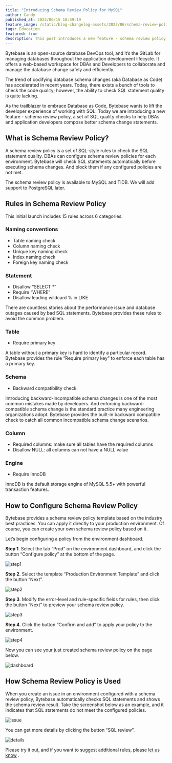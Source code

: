 ```yaml
---
title: "Introducing Schema Review Policy for MySQL"
author: Candy
published_at: 2022/06/15 10:39:19
feature_image: /static/blog-changelog-assets/2022/06/schema-review-policy-cover.webp
tags: Education
featured: true
description: This post introduces a new feature - schema review policy, which help DBAs and application developers compose better schema change statements.
---
```


Bytebase is an open-source database DevOps tool, and it’s the GitLab for managing databases throughout the application development lifecycle. It offers a web-based workspace for DBAs and Developers to collaborate and manage the database change safely and efficiently.

The trend of codifying database schema changes (aka Database as Code) has accelerated in recent years. Today, there exists a bunch of tools to check the code quality; however, the ability to check SQL statement quality is quite lacking.

As the trailblazer to embrace Database as Code, Bytebase wants to lift the developer experience of working with SQL. Today we are introducing a new feature - schema review policy, a set of SQL quality checks to help DBAs and application developers compose better schema change statements.

## What is Schema Review Policy?

A schema review policy is a set of SQL-style rules to check the SQL statement quality. DBAs can configure schema review policies for each environment. Bytebase will check SQL statements automatically before executing schema changes. And block them if any configured policies are not met. 

The schema review policy is available to MySQL and TiDB. We will add support to PostgreSQL later.

## Rules in Schema Review Policy

This initial launch includes 15 rules across 6 categories.

### Naming conventions

* Table naming check
* Column naming check
* Unique key naming check
* Index naming check
* Foreign key naming check

### Statement

* Disallow “SELECT *” 
* Require “WHERE”
* Disallow leading wildcard % in LIKE 

There are countless stories about the performance issue and database outages caused by bad SQL statements. Bytebase provides these rules to avoid the common problem.

### Table

* Require primary key

A table without a primary key is hard to identify a particular record. Bytebase provides the rule  “Require primary key” to enforce each table has a primary key.

### Schema

* Backward compatibility check

Introducing backward-incompatible schema changes is one of the most common mistakes made by developers. And enforcing backward-compatible schema change is the standard practice many engineering organizations adopt. Bytebase provides the built-in backward compatible check to catch all common incompatible schema change scenarios.

### Column

* Required columns: make sure all tables have the required columns
* Disallow NULL: all columns can not have a NULL value

### Engine

* Require InnoDB

InnoDB is the default storage engine of MySQL 5.5+ with powerful transaction features.



## How to Configure Schema Review Policy

Bytebase provides a schema review policy template based on the industry best practices. You can apply it directly to your production environment. Of course, you can create your own schema review policy based on it.

Let’s begin configuring a policy from the environment dashboard.

**Step 1**. Select the tab “Prod” on the environment dashboard, and click the button “Configure policy” at the bottom of the page.

![step1](/static/blog-changelog-assets/2022/06/schema-review-policy-step1.webp)


**Step 2**. Select the template “Production Environment Template” and click the button “Next”.

![step2](/static/blog-changelog-assets/2022/06/schema-review-policy-step2.webp)


**Step 3**. Modify the error-level and rule-specific fields for rules, then click the button “Next” to preview your schema review policy.

![step3](/static/blog-changelog-assets/2022/06/schema-review-policy-step3.webp)


**Step 4**. Click the button “Confirm and add” to apply your policy to the environment.

![step4](/static/blog-changelog-assets/2022/06/schema-review-policy-step4.webp)


Now you can see your just created schema review policy on the page below.

![dashboard](/static/blog-changelog-assets/2022/06/schema-review-policy-dashboard.webp)


## How Schema Review Policy is Used

When you create an issue in an environment configured with a schema review policy, Bytebase automatically checks SQL statements and shows the schema review result. Take the screenshot below as an example, and it indicates that SQL statements do not meet the configured policies.

![issue](/static/blog-changelog-assets/2022/06/schema-review-policy-issue.webp)


You can get more details by clicking the button “SQL review”. 

![details](/static/blog-changelog-assets/2022/06/schema-review-policy-details.webp)


Please try it out, and if you want to suggest additional rules, please [let us know](https://github.com/bytebase/bytebase/issues) .
